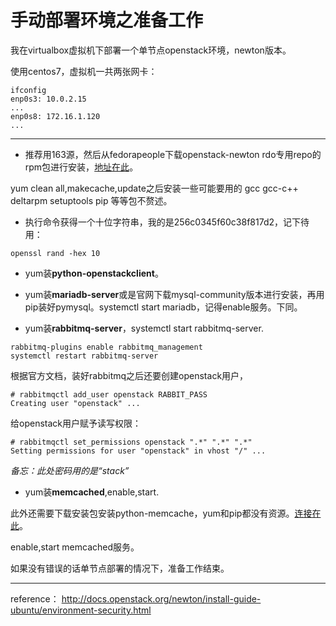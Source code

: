 # 手动部署环境之准备工作

我在virtualbox虚拟机下部署一个单节点openstack环境，newton版本。

使用centos7，虚拟机一共两张网卡：
```
ifconfig
enp0s3: 10.0.2.15
...
enp0s8: 172.16.1.120
...
```
---
- 推荐用163源，然后从fedorapeople下载openstack-newton rdo专用repo的rpm包进行安装，[地址在此](https://repos.fedorapeople.org/repos/openstack/openstack-newton/)。

yum clean all,makecache,update之后安装一些可能要用的 gcc gcc-c++ deltarpm setuptools pip 等等包不赘述。

- 执行命令获得一个十位字符串，我的是256c0345f60c38f817d2，记下待用：
```
openssl rand -hex 10
```

- yum装**python-openstackclient**。

- yum装**mariadb-server**或是官网下载mysql-community版本进行安装，再用pip装好pymysql。systemctl start mariadb，记得enable服务。下同。

- yum装**rabbitmq-server**，systemctl start rabbitmq-server.

```
rabbitmq-plugins enable rabbitmq_management
systemctl restart rabbitmq-server
```

根据官方文档，装好rabbitmq之后还要创建openstack用户，
```
# rabbitmqctl add_user openstack RABBIT_PASS
Creating user "openstack" ...
```
给openstack用户赋予读写权限：
```
# rabbitmqctl set_permissions openstack ".*" ".*" ".*"
Setting permissions for user "openstack" in vhost "/" ...
```

*备忘：此处密码用的是“stack”*

- yum装**memcached**,enable,start.

此外还需要下载安装包安装python-memcache，yum和pip都没有资源。[连接在此](https://pypi.python.org/packages/f7/62/14b2448cfb04427366f24104c9da97cf8ea380d7258a3233f066a951a8d8/python-memcached-1.58.tar.gz#md5=23b258105013d14d899828d334e6b044)。

enable,start memcached服务。

如果没有错误的话单节点部署的情况下，准备工作结束。

---

reference：
http://docs.openstack.org/newton/install-guide-ubuntu/environment-security.html
